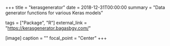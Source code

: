 +++
title = "kerasgenerator"
date = 2018-12-31T00:00:00
summary = "Data generator functions for various Keras models"

tags = ["Package", "R"]
external_link = "https://kerasgenerator.bagasbgy.com/"

[image]
  caption = ""
  focal_point = "Center"
+++
